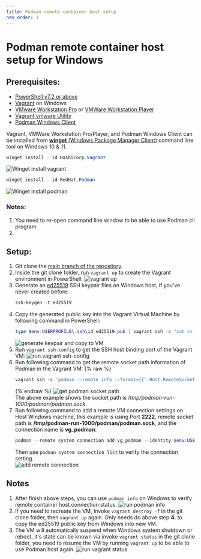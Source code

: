 ```yaml
---
title: Podman remote container host setup
nav_order: 3
---
```


# Podman remote container host setup for Windows

## Prerequisites:

* [PowerShell v7.2 or above](https://docs.microsoft.com/en-us/powershell/scripting/install/installing-powershell-on-windows)
* [Vagrant](https://www.vagrantup.com/downloads) on Windows
* [VMware Workstation Pro](https://www.vmware.com/products/workstation-pro.html) or [VMWare Workstation Player](https://www.vmware.com/products/workstation-player.html) 
* [Vagrant vmware Utility](https://www.vagrantup.com/vmware/downloads)
* [Podman Windows Client](https://podman.io/getting-started/installation#windows)


Vagrant, VMWare Workstation Pro/Player, and Podman Windows Client can be installed from [**winget** (Windows Package Manager Client)](https://docs.microsoft.com/en-us/windows/package-manager/winget/) command line tool on Windows 10 & 11.

```powershell
winget install --id Hashicorp.Vagrant
```
![Winget install vagrant](./pics/vagrant_winget_install.png)

```powershell
winget install --id RedHat.Podman
```
![Winget install podman](./pics/podman_winget_install.png)

### Notes:

1. You need to re-open command line window to be able to use Podman cli program
2. 

## Setup:

1. Git clone the [main branch of the repository](https://github.com/windperson/podman_host_vagrant/tree/main).
2. Inside the git clone folder, run ```vagrant up``` to create the Vagrant environment in PowerShell:
    ![vagrant up](./pics/vagrant_up.png)
3. Generate an [ed25519](https://www.unixtutorial.org/how-to-generate-ed25519-ssh-key) SSH keypair files on Windows host, if you've never created before:
    ```powershell
    ssh-keygen -t ed25519
    ```
4. Copy the generated public key into the Vagrant Virtual Machine by following command in PowerShell:
    ```powershell
    type $env:USERPROFILE\.ssh\id_ed25519.pub | vagrant ssh -c "cat >> ~/.ssh/authorized_keys"
    ```  
    ![generate keypair and copy to VM](./pics/generate_and_copy_public_key_to_vm.png)
5. Run ```vagrant ssh-config``` to get the SSH host binding port of the Vagrant VM:
    ![run vagrant ssh-config](./pics/vagrant_ssh-config.png)
6. Run following command to get the remote socket path information of Podman in the Vagrant VM:
    {% raw %}
    ```powershell
    vagrant ssh -c 'podman --remote info --format={{".Host.RemoteSocket.Path"}}'
    ```
    {% endraw %}
    ![get podman socket path](./pics/get_podman_socket_path.png)  
    The above example shows the socket path is */tmp/podman-run-1000/podman/podman.sock*.
7. Run following command to add a remote VM connection settings on Host Windows machine, this example is using Port **2222**, remote socket path is **/tmp/podman-run-1000/podman/podman.sock**, and the connection name is **vg_podman**:
    ```powershell
    podman --remote system connection add vg_podman --identity $env:USERPROFILE\.ssh\id_ed25519 ssh://vagrant@127.0.0.1:2222/tmp/podman-run-1000/podman/podman.sock
    ```  
    Then use ```podman system connection list``` to verify the connection setting.  
    ![add remote connection](./pics/add_podman_remote_connection.png)

## Notes

1. After finish above steps, you can use ```podman info``` on Windows to verify remote container host connection status.
    ![run podman info](./pics/verify_run_podman_info.png)
2. If you need to recreate the VM, Invoke ```vagrant destroy -f``` in the git clone folder, then ```vagrant up``` again. Only needs do above step **4.** to copy the ed25519 public key from Windows into new VM.
3. The VM will automatically suspend when Windows system shutdown or reboot, it's state can be known via invoke ```vagrant status``` in the git clone folder, you need to resume the VM by running ```vagrant up``` to be able to use Podman host again.
    ![run vagrant status](./pics/run_vagrant_status.png)
